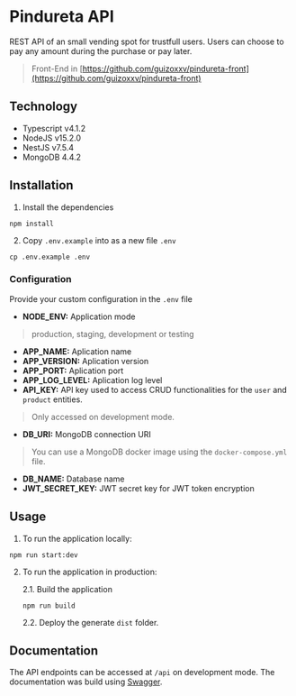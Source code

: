 # Pindureta API

REST API of an small vending spot for trustfull users. Users can choose to pay any amount during the purchase or pay later.

> Front-End in [https://github.com/guizoxxv/pindureta-front](https://github.com/guizoxxv/pindureta-front)

## Technology

* Typescript v4.1.2
* NodeJS v15.2.0
* NestJS v7.5.4
* MongoDB 4.4.2

## Installation

1. Install the dependencies
```
npm install
```

2. Copy `.env.example` into as a new file `.env`
```
cp .env.example .env
```

### Configuration

Provide your custom configuration in the `.env` file

* **NODE_ENV:** Application mode
> production, staging, development or testing
* **APP_NAME:** Aplication name
* **APP_VERSION:** Aplication version
* **APP_PORT:** Aplication port
* **APP_LOG_LEVEL:** Aplication log level
* **API_KEY:** API key used to access CRUD functionalities for the `user` and `product` entities.
> Only accessed on development mode.
* **DB_URI:** MongoDB connection URI 
> You can use a MongoDB docker image using the `docker-compose.yml` file.
* **DB_NAME:** Database name
* **JWT_SECRET_KEY:** JWT secret key for JWT token encryption

## Usage

1. To run the application locally:
```
npm run start:dev
```

2. To run the application in production:

    2.1. Build the application
    ```
    npm run build
    ```

    2.2. Deploy the generate `dist` folder.

## Documentation

The API endpoints can be accessed at `/api` on development mode. The documentation was build using [Swagger](https://swagger.io/).

